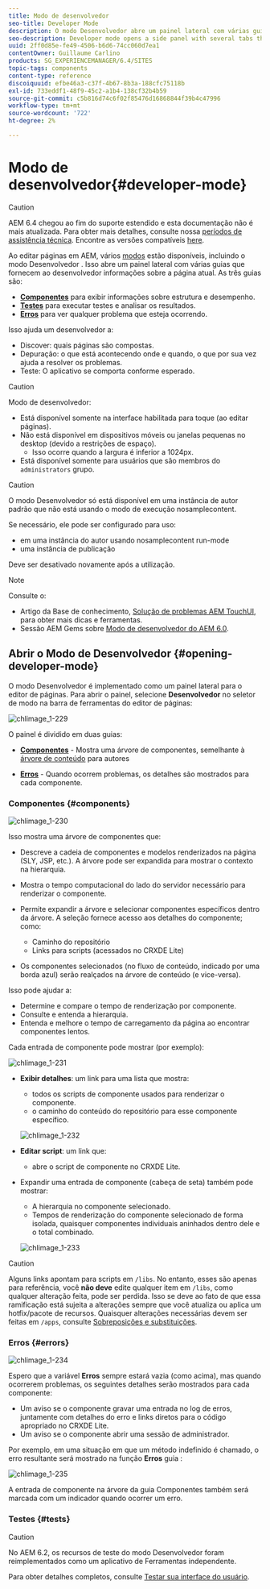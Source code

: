 ```yaml
---
title: Modo de desenvolvedor
seo-title: Developer Mode
description: O modo Desenvolvedor abre um painel lateral com várias guias que fornecem a um desenvolvedor informações sobre a página atual
seo-description: Developer mode opens a side panel with several tabs that provide a developer with infomation about the current page
uuid: 2ff0d85e-fe49-4506-b6d6-74cc060d7ea1
contentOwner: Guillaume Carlino
products: SG_EXPERIENCEMANAGER/6.4/SITES
topic-tags: components
content-type: reference
discoiquuid: efbe46a3-c37f-4b67-8b3a-188cfc75118b
exl-id: 733eddf1-48f9-45c2-a1b4-138cf32b4b59
source-git-commit: c5b816d74c6f02f85476d16868844f39b4c47996
workflow-type: tm+mt
source-wordcount: '722'
ht-degree: 2%

---
```


# Modo de desenvolvedor{#developer-mode}

>[!CAUTION]
>
>AEM 6.4 chegou ao fim do suporte estendido e esta documentação não é mais atualizada. Para obter mais detalhes, consulte nossa [períodos de assistência técnica](https://helpx.adobe.com/br/support/programs/eol-matrix.html). Encontre as versões compatíveis [here](https://experienceleague.adobe.com/docs/).

Ao editar páginas em AEM, vários [modos](/help/sites-authoring/author-environment-tools.md#page-modes) estão disponíveis, incluindo o modo Desenvolvedor . Isso abre um painel lateral com várias guias que fornecem ao desenvolvedor informações sobre a página atual. As três guias são:

* **[Componentes](#components)** para exibir informações sobre estrutura e desempenho.
* **[Testes](#tests)** para executar testes e analisar os resultados.
* **[Erros](#errors)** para ver qualquer problema que esteja ocorrendo.

Isso ajuda um desenvolvedor a:

* Discover: quais páginas são compostas.
* Depuração: o que está acontecendo onde e quando, o que por sua vez ajuda a resolver os problemas.
* Teste: O aplicativo se comporta conforme esperado.

>[!CAUTION]
>
>Modo de desenvolvedor:
>
>* Está disponível somente na interface habilitada para toque (ao editar páginas).
>* Não está disponível em dispositivos móveis ou janelas pequenas no desktop (devido a restrições de espaço).
   >   * Isso ocorre quando a largura é inferior a 1024px.
>* Está disponível somente para usuários que são membros do `administrators` grupo.


>[!CAUTION]
>
>O modo Desenvolvedor só está disponível em uma instância de autor padrão que não está usando o modo de execução nosamplecontent.
>
>Se necessário, ele pode ser configurado para uso:
>
>* em uma instância do autor usando nosamplecontent run-mode
>* uma instância de publicação
>
>Deve ser desativado novamente após a utilização.

>[!NOTE]
>
>Consulte o:
>
>* Artigo da Base de conhecimento, [Solução de problemas AEM TouchUI](https://helpx.adobe.com/experience-manager/kb/troubleshooting-aem-touchui-issues.html), para obter mais dicas e ferramentas.
>* Sessão AEM Gems sobre [Modo de desenvolvedor do AEM 6.0](https://experienceleague.adobe.com/docs/experience-manager-gems-events/gems/gems2014/aem-developer-mode.html).


## Abrir o Modo de Desenvolvedor {#opening-developer-mode}

O modo Desenvolvedor é implementado como um painel lateral para o editor de páginas. Para abrir o painel, selecione **Desenvolvedor** no seletor de modo na barra de ferramentas do editor de páginas:

![chlimage_1-229](assets/chlimage_1-229.png)

O painel é dividido em duas guias:

* **[Componentes](/help/sites-developing/developer-mode.md#components)** - Mostra uma árvore de componentes, semelhante à [árvore de conteúdo](/help/sites-authoring/author-environment-tools.md#content-tree) para autores

* **[Erros](/help/sites-developing/developer-mode.md#errors)** - Quando ocorrem problemas, os detalhes são mostrados para cada componente.

### Componentes {#components}

![chlimage_1-230](assets/chlimage_1-230.png)

Isso mostra uma árvore de componentes que:

* Descreve a cadeia de componentes e modelos renderizados na página (SLY, JSP, etc.). A árvore pode ser expandida para mostrar o contexto na hierarquia.
* Mostra o tempo computacional do lado do servidor necessário para renderizar o componente.
* Permite expandir a árvore e selecionar componentes específicos dentro da árvore. A seleção fornece acesso aos detalhes do componente; como:

   * Caminho do repositório
   * Links para scripts (acessados no CRXDE Lite)

* Os componentes selecionados (no fluxo de conteúdo, indicado por uma borda azul) serão realçados na árvore de conteúdo (e vice-versa).

Isso pode ajudar a:

* Determine e compare o tempo de renderização por componente.
* Consulte e entenda a hierarquia.
* Entenda e melhore o tempo de carregamento da página ao encontrar componentes lentos.

Cada entrada de componente pode mostrar (por exemplo):

![chlimage_1-231](assets/chlimage_1-231.png)

* **Exibir detalhes**: um link para uma lista que mostra:

   * todos os scripts de componente usados para renderizar o componente.
   * o caminho do conteúdo do repositório para esse componente específico.

   ![chlimage_1-232](assets/chlimage_1-232.png)

* **Editar script**: um link que:

   * abre o script de componente no CRXDE Lite.

* Expandir uma entrada de componente (cabeça de seta) também pode mostrar:

   * A hierarquia no componente selecionado.
   * Tempos de renderização do componente selecionado de forma isolada, quaisquer componentes individuais aninhados dentro dele e o total combinado.

   ![chlimage_1-233](assets/chlimage_1-233.png)

>[!CAUTION]
>
>Alguns links apontam para scripts em `/libs`. No entanto, esses são apenas para referência, você **não deve** edite qualquer item em `/libs`, como qualquer alteração feita, pode ser perdida. Isso se deve ao fato de que essa ramificação está sujeita a alterações sempre que você atualiza ou aplica um hotfix/pacote de recursos. Quaisquer alterações necessárias devem ser feitas em `/apps`, consulte [Sobreposições e substituições](/help/sites-developing/overlays.md).

### Erros {#errors}

![chlimage_1-234](assets/chlimage_1-234.png)

Espero que a variável **Erros** sempre estará vazia (como acima), mas quando ocorrerem problemas, os seguintes detalhes serão mostrados para cada componente:

* Um aviso se o componente gravar uma entrada no log de erros, juntamente com detalhes do erro e links diretos para o código apropriado no CRXDE Lite.
* Um aviso se o componente abrir uma sessão de administrador.

Por exemplo, em uma situação em que um método indefinido é chamado, o erro resultante será mostrado na função **Erros** guia :

![chlimage_1-235](assets/chlimage_1-235.png)

A entrada de componente na árvore da guia Componentes também será marcada com um indicador quando ocorrer um erro.

### Testes {#tests}

>[!CAUTION]
>
>No AEM 6.2, os recursos de teste do modo Desenvolvedor foram reimplementados como um aplicativo de Ferramentas independente.
>
>Para obter detalhes completos, consulte [Testar sua interface do usuário](/help/sites-developing/hobbes.md).
